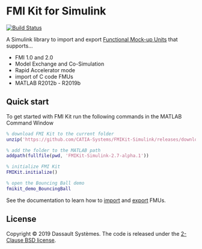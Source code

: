 # FMI Kit for Simulink

[![Build Status](https://dev.azure.com/CATIA-Systems/FMIKit-Simulink/_apis/build/status/CATIA-Systems.FMIKit-Simulink?branchName=master)](https://dev.azure.com/CATIA-Systems/FMIKit-Simulink/_build/latest?definitionId=4&branchName=master)

A Simulink library to import and export [Functional Mock-up Units](https://fmi-standard.org/) that supports...

- FMI 1.0 and 2.0
- Model Exchange and Co-Simulation
- Rapid Accelerator mode
- import of C code FMUs
- MATLAB R2012b - R2019b

## Quick start

To get started with FMI Kit run the following commands in the MATLAB Command Window

```matlab
% download FMI Kit to the current folder
unzip('https://github.com/CATIA-Systems/FMIKit-Simulink/releases/download/v2.7-alpha.1/FMIKit-Simulink-2.7-alpha.1.zip', 'FMIKit-Simulink-2.7-alpha.1')

% add the folder to the MATLAB path
addpath(fullfile(pwd, 'FMIKit-Simulink-2.7-alpha.1'))

% initialize FMI Kit
FMIKit.initialize()

% open the Bouncing Ball demo
fmikit_demo_BouncingBall
```

See the documentation to learn how to [import](docs/fmu_import.md) and [export](docs/fmu_export.md) FMUs.

## License

Copyright &copy; 2019 Dassault Syst&egrave;mes.
The code is released under the [2-Clause BSD license](LICENSE.txt).
